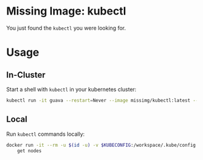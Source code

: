# Missing Image: kubectl

You just found the `kubectl` you were looking for.

# Usage

## In-Cluster

Start a shell with `kubectl` in your kubernetes cluster:

```bash
kubectl run -it guava --restart=Never --image missimg/kubectl:latest --command /bin/sh
```

## Local

Run `kubectl` commands locally:

```bash
docker run -it --rm -u $(id -u) -v $KUBECONFIG:/workspace/.kube/config missimg/kubectl:latest \
    get nodes
```

